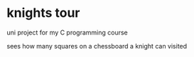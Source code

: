 # knights tour

uni project for my C programming course

sees how many squares on a chessboard a knight can visited

